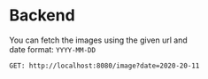 # Backend

You can fetch the images using the given url and  
date format: `YYYY-MM-DD `

```
GET: http://localhost:8080/image?date=2020-20-11
```
